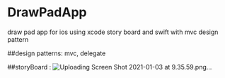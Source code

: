 # DrawPadApp
draw pad app for ios using xcode story board and swift with mvc design pattern

##design patterns: 
mvc,  delegate


##storyBoard : 
![Uploading Screen Shot 2021-01-03 at 9.35.59.png…]()

